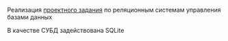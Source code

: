 Реализация [проектного задания](./docs/task.md) по реляционным системам управления базами данных

В качестве СУБД задействована SQLite